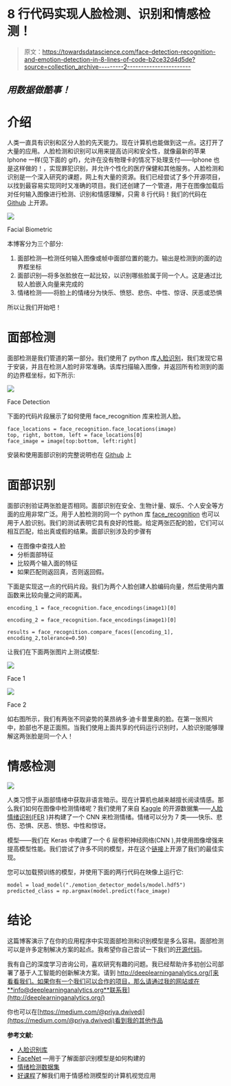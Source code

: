 # 8 行代码实现人脸检测、识别和情感检测！

> 原文：<https://towardsdatascience.com/face-detection-recognition-and-emotion-detection-in-8-lines-of-code-b2ce32d4d5de?source=collection_archive---------2----------------------->

## *用数据做酷事！*

# 介绍

人类一直具有识别和区分人脸的先天能力。现在计算机也能做到这一点。这打开了大量的应用。人脸检测和识别可以用来提高访问和安全性，就像最新的苹果 Iphone 一样(见下面的 gif)，允许在没有物理卡的情况下处理支付——Iphone 也是这样做的！，实现罪犯识别，并允许个性化的医疗保健和其他服务。人脸检测和识别是一个深入研究的课题，网上有大量的资源。我们已经尝试了多个开源项目，以找到最容易实现同时又准确的项目。我们还创建了一个管道，用于在图像加载后对任何输入图像进行检测、识别和情感理解，只需 8 行代码！我们的代码在 [Github](https://github.com/priya-dwivedi/face_and_emotion_detection) 上开源。

![](img/fd67fcf4bd6c71e0eaedc51236ac48a5.png)

Facial Biometric

本博客分为三个部分:

1.  面部检测—检测任何输入图像或帧中面部位置的能力。输出是检测到的面的边界框坐标
2.  面部识别—将多张脸放在一起比较，以识别哪些脸属于同一个人。这是通过比较人脸嵌入向量来完成的
3.  情绪检测——将脸上的情绪分为快乐、愤怒、悲伤、中性、惊讶、厌恶或恐惧

所以让我们开始吧！

# 面部检测

面部检测是我们管道的第一部分。我们使用了 python 库[人脸识别](https://github.com/ageitgey/face_recognition)，我们发现它易于安装，并且在检测人脸时非常准确。该库扫描输入图像，并返回所有检测到的面的边界框坐标，如下所示:

![](img/3e60a66f2dfdf34c1d23d05985ae2592.png)

Face Detection

下面的代码片段展示了如何使用 face_recognition 库来检测人脸。

```
face_locations = face_recognition.face_locations(image)
top, right, bottom, left = face_locations[0]
face_image = image[top:bottom, left:right]
```

安装和使用面部识别的完整说明也在 [Github](https://github.com/priya-dwivedi/face_and_emotion_detection) 上

# 面部识别

面部识别验证两张脸是否相同。面部识别在安全、生物计量、娱乐、个人安全等方面的应用非常广泛。用于人脸检测的同一个 python 库 [face_recognition](https://github.com/ageitgey/face_recognition) 也可以用于人脸识别。我们的测试表明它具有良好的性能。给定两张匹配的脸，它们可以相互匹配，给出真或假的结果。面部识别涉及的步骤有

*   在图像中查找人脸
*   分析面部特征
*   比较两个输入面的特征
*   如果匹配则返回真，否则返回假。

下面是实现这一点的代码片段。我们为两个人脸创建人脸编码向量，然后使用内置函数来比较向量之间的距离。

```
encoding_1 = face_recognition.face_encodings(image1)[0]

encoding_2 = face_recognition.face_encodings(image1)[0]

results = face_recognition.compare_faces([encoding_1], encoding_2,tolerance=0.50)
```

让我们在下面两张图片上测试模型:

![](img/e132974cb95867f0ff642af116cba749.png)

Face 1

![](img/e2fc195d791bbb0f2268484a377de0e2.png)

Face 2

如右图所示，我们有两张不同姿势的莱昂纳多·迪卡普里奥的脸。在第一张照片中，脸部也不是正面照。当我们使用上面共享的代码运行识别时，人脸识别能够理解这两张脸是同一个人！

# 情感检测

![](img/1dee54f9a924812fc3abf2b199dc7208.png)

人类习惯于从面部情绪中获取非语言暗示。现在计算机也越来越擅长阅读情感。那么我们如何在图像中检测情绪呢？我们使用了来自 [Kaggle](https://www.kaggle.com/) 的开源数据集——[人脸情绪识别(FER](https://github.com/npinto/fer2013) )并构建了一个 CNN 来检测情绪。情绪可以分为 7 类——快乐、悲伤、恐惧、厌恶、愤怒、中性和惊讶。

模型——我们在 Keras 中构建了一个 6 层卷积神经网络(CNN ),并使用图像增强来提高模型性能。我们尝试了许多不同的模型，并在这个[链接](https://github.com/priya-dwivedi/face_and_emotion_detection/blob/master/src/EmotionDetector_v2.ipynb)上开源了我们的最佳实现。

您可以加载预训练的模型，并使用下面的两行代码在映像上运行它:

```
model = load_model("./emotion_detector_models/model.hdf5")
predicted_class = np.argmax(model.predict(face_image)
```

# 结论

这篇博客演示了在你的应用程序中实现面部检测和识别模型是多么容易。面部检测可以是许多定制解决方案的起点。我希望你自己尝试一下我们的[开源代码](https://github.com/priya-dwivedi/face_and_emotion_detection)。

我有自己的深度学习咨询公司，喜欢研究有趣的问题。我已经帮助许多初创公司部署了基于人工智能的创新解决方案。请到 http://deeplearninganalytics.org/[来看看我们。如果你有一个我们可以合作的项目，那么请通过我的网站或在**info@deeplearninganalytics.org**联系我](http://deeplearninganalytics.org/)

你也可以在[https://medium.com/@priya.dwivedi](https://medium.com/@priya.dwivedi)看到我的其他作品

**参考文献:**

*   [人脸识别库](https://github.com/ageitgey/face_recognition)
*   [FaceNet](https://arxiv.org/abs/1503.03832) —用于了解面部识别模型是如何构建的
*   [情绪检测数据集](https://www.kaggle.com/c/challenges-in-representation-learning-facial-expression-recognition-challenge/data)
*   [好课程](https://www.udemy.com/master-deep-learning-computer-visiontm-cnn-ssd-yolo-gans/)了解我们用于情感检测模型的计算机视觉应用